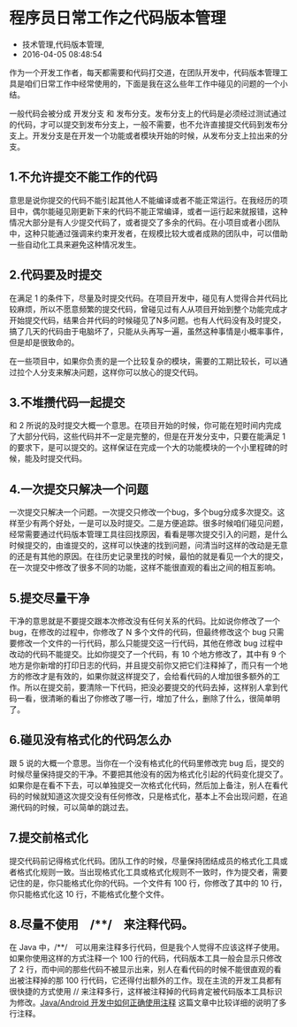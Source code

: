 # 程序员日常工作之代码版本管理
- 技术管理,代码版本管理,
- 2016-04-05 08:48:54


作为一个开发工作者，每天都需要和代码打交道，在团队开发中，代码版本管理工具是咱们日常工作中经常使用的，下面是我在这么些年工作中碰见的问题的一个小结。

一般代码会被分成 开发分支 和 发布分支。发布分支上的代码是必须经过测试通过的代码，才可以提交到发布分支上，一般不需要，也不允许直接提交代码到发布分支上。开发分支是在开发一个功能或者模块开始的时候，从发布分支上拉出来的分支。

## 1.不允许提交不能工作的代码

意思是说你提交的代码不能引起其他人不能编译或者不能正常运行。在我经历的项目中，偶尔能碰见刚更新下来的代码不能正常编译，或者一运行起来就报错，这种情况大部分是有人少提交代码了，或者提交了多余的代码。在小项目或者小团队中，这种只能通过强调来约束开发者，在规模比较大或者成熟的团队中，可以借助一些自动化工具来避免这种情况发生。

## 2.代码要及时提交

在满足 1 的条件下，尽量及时提交代码。在项目开发中，碰见有人觉得合并代码比较麻烦，所以不愿意频繁的提交代码，曾碰见过有人从项目开始到整个功能完成才开始提交代码，结果合并代码的时候碰见了N多问题。也有人代码没有及时提交，搞了几天的代码由于电脑坏了，只能从头再写一遍，虽然这种事情是小概率事件，但是却是很致命的。

在一些项目中，如果你负责的是一个比较复杂的模块，需要的工期比较长，可以通过拉个人分支来解决问题，这样你可以放心的提交代码。

## 3.不堆攒代码一起提交

和 2 所说的及时提交大概一个意思。在项目开始的时候，你可能在短时间内完成了大部分代码，这些代码并不一定是完整的，但是在开发分支中，只要在能满足 1 的要求下，是可以提交的。这样保证在完成一个大的功能模块的一个小里程碑的时候，能及时提交代码。

## 4.一次提交只解决一个问题

一次提交只解决一个问题。一次提交只修改一个bug，多个bug分成多次提交。这样至少有两个好处，一是可以及时提交。二是方便追踪。很多时候咱们碰见问题，经常需要通过代码版本管理工具往回找原因，看看是哪次提交引入的问题，是什么时候提交的，由谁提交的，这样可以快速的找到问题，问清当时这样的改动是无意的还是有其他的原因。在往历史记录里找的时候，最怕的就是看见一个大的提交，在一次提交中修改了很多不同的功能，这样不能很直观的看出之间的相互影响。
  
## 5.提交尽量干净

干净的意思就是不要提交跟本次修改没有任何关系的代码。比如说你修改了一个bug，在修改的过程中，你修改了 N 多个文件的代码，但最终修改这个 bug 只需要修改一个文件的一行代码，那么只能提交这一行代码，其他在修改 bug 过程中改动的代码不能提交。比如你提交了一个代码，有 10 个地方修改了，其中有 9 个地方是你新增的打印日志的代码，并且提交前你又把它们注释掉了，而只有一个地方的修改才是有效的，如果你就这样提交了，会给看代码的人增加很多额外的工作。所以在提交前，要清除一下代码，把没必要提交的代码去掉，这样别人拿到代码一看，很清晰的看出了你修改了哪一行，增加了什么，删除了什么，很简单明了。

## 6.碰见没有格式化的代码怎么办

跟 5 说的大概一个意思。当你在一个没有格式化的代码里修改完 bug 后，提交的时候尽量保持提交的干净。不要把其他没有的因为格式化引起的代码变化提交了。如果你是在看不下去，可以单独提交一次格式化代码，然后加上备注，别人在看代码的时候就知道这次提交没有任何修改，只是格式化，基本上不会出现问题，在追溯代码的时候，可以简单的跳过去。
  
## 7.提交前格式化

提交代码前记得格式化代码。团队工作的时候，尽量保持团结成员的格式化工具或者格式化规则一致。当出现格式化工具或格式化规则不一致时，作为提交者，需要记住的是，你只能格式化你的代码。一个文件有 100 行，你修改了其中的 10 行，你只能格式化这 10 行，不能格式化整个文件。

## 8.尽量不使用　/**/　来注释代码。

在 Java 中，/**/　可以用来注释多行代码，但是我个人觉得不应该这样子使用。如果你使用这样的方式注释一个 100 行的代码，代码版本工具一般会显示只修改了 2 行，而中间的那些代码不被显示出来，别人在看代码的时候不能很直观的看出被注释掉的那 100 行代码，它还得付出额外的工作。现在主流的开发工具都有很快捷的方式使用 // 来注释多行，这样被注释掉的代码肯定被代码版本工具标识为修改。[Java/Android 开发中如何正确使用注释](http://www.binkery.com/archives/540.html) 这篇文章中比较详细的说明了多行注释。

